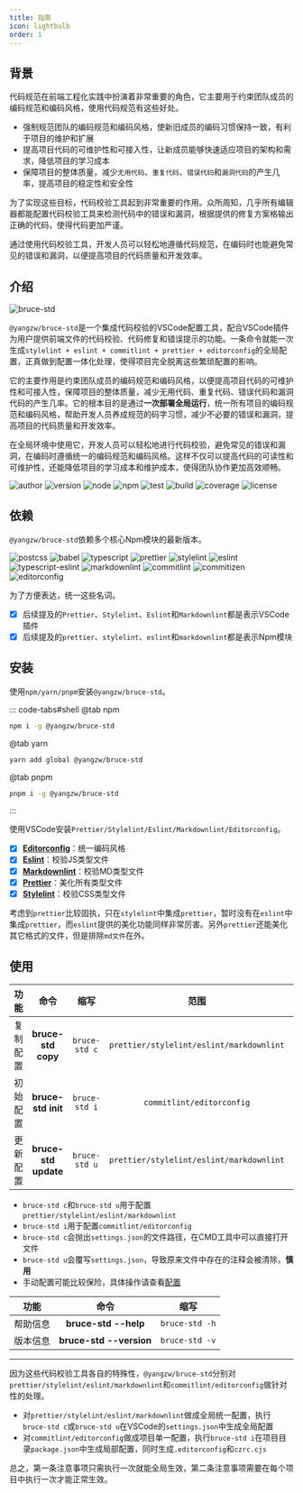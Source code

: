 ```yaml
---
title: 指南
icon: lightbulb
order: 1
---
```


## 背景

代码规范在前端工程化实践中扮演着非常重要的角色，它主要用于约束团队成员的编码规范和编码风格，使用代码规范有这些好处。

- 强制规范团队的编码规范和编码风格，使新旧成员的编码习惯保持一致，有利于项目的维护和扩展
- 提高项目代码的可维护性和可接入性，让新成员能够快速适应项目的架构和需求，降低项目的学习成本
- 保障项目的整体质量，减少`无用代码`、`重复代码`、`错误代码`和`漏洞代码`的产生几率，提高项目的稳定性和安全性

为了实现这些目标，代码校验工具起到非常重要的作用。众所周知，几乎所有编辑器都能配置代码校验工具来检测代码中的错误和漏洞，根据提供的修复方案格输出正确的代码，使得代码更加严谨。

通过使用代码校验工具，开发人员可以轻松地遵循代码规范，在编码时也能避免常见的错误和漏洞，以便提高项目的代码质量和开发效率。

## 介绍

![bruce-std](https://img.shields.io/badge/@yangzw/bruce--std-集成代码校验的VSCode配置工具-66f.svg)

`@yangzw/bruce-std`是一个集成代码校验的VSCode配置工具，配合VSCode插件为用户提供前端文件的代码校验、代码修复和错误提示的功能。一条命令就能一次生成`stylelint + eslint + commitlint + prettier + editorconfig`的全局配置，正真做到配置一体化处理，使得项目完全脱离这些繁琐配置的影响。

它的主要作用是约束团队成员的编码规范和编码风格，以便提高项目代码的可维护性和可接入性，保障项目的整体质量，减少无用代码、重复代码、错误代码和漏洞代码的产生几率。它的根本目的是通过**一次部署全局运行**，统一所有项目的编码规范和编码风格，帮助开发人员养成规范的码字习惯，减少不必要的错误和漏洞，提高项目的代码质量和开发效率。

在全局环境中使用它，开发人员可以轻松地进行代码校验，避免常见的错误和漏洞，在编码时遵循统一的编码规范和编码风格。这样不仅可以提高代码的可读性和可维护性，还能降低项目的学习成本和维护成本，使得团队协作更加高效顺畅。

![author](https://img.shields.io/badge/author-JowayYoung-f66.svg)
![version](https://img.shields.io/badge/version-1.2.6-f66.svg)
![node](https://img.shields.io/badge/node-%3E%3D18.18.0-3c9.svg)
![npm](https://img.shields.io/badge/npm-%3E%3D9.8.1-3c9.svg)
![test](https://img.shields.io/badge/test-passing-f90.svg)
![build](https://img.shields.io/badge/build-passing-f90.svg)
![coverage](https://img.shields.io/badge/coverage-mostly-09f.svg)
![license](https://img.shields.io/badge/license-MIT-09f.svg)

## 依赖

`@yangzw/bruce-std`依赖多个核心Npm模块的最新版本。

![postcss](https://img.shields.io/npm/v/postcss?label=postcss&color=3c9)
![babel](https://img.shields.io/npm/v/%40babel%2Fcore?label=babel&color=3c9)
![typescript](https://img.shields.io/npm/v/typescript?label=typescript&color=3c9)
![prettier](https://img.shields.io/npm/v/prettier?label=prettier&color=3c9)
![stylelint](https://img.shields.io/npm/v/stylelint?label=stylelint&color=3c9)
![eslint](https://img.shields.io/npm/v/eslint?label=eslint&color=3c9)
![typescript-eslint](https://img.shields.io/npm/v/%40typescript-eslint%2Fparser?label=typescript-eslint&color=3c9)
![markdownlint](https://img.shields.io/npm/v/markdownlint?label=markdownlint&color=3c9)
![commitlint](https://img.shields.io/npm/v/commitlint?label=commitlint&color=3c9)
![commitizen](https://img.shields.io/npm/v/commitizen?label=commitizen&color=3c9)
![editorconfig](https://img.shields.io/npm/v/editorconfig?label=editorconfig&color=3c9)

为了方便表达，统一这些名词。

- [x] 后续提及的`Prettier`、`Stylelint`、`Eslint`和`Markdownlint`都是表示VSCode插件
- [x] 后续提及的`prettier`、`stylelint`、`eslint`和`markdownlint`都是表示Npm模块

## 安装

使用`npm/yarn/pnpm`安装`@yangzw/bruce-std`。

::: code-tabs#shell
@tab npm

```sh
npm i -g @yangzw/bruce-std
```

@tab yarn

```sh
yarn add global @yangzw/bruce-std
```

@tab pnpm

```sh
pnpm i -g @yangzw/bruce-std
```

:::

使用VSCode安装`Prettier/Stylelint/Eslint/Markdownlint/Editorconfig`。

- [x] **[Editorconfig](https://marketplace.visualstudio.com/items?itemName=EditorConfig.EditorConfig)**：统一编码风格
- [x] **[Eslint](https://marketplace.visualstudio.com/items?itemName=dbaeumer.vscode-eslint)**：校验JS类型文件
- [x] **[Markdownlint](https://marketplace.visualstudio.com/items?itemName=DavidAnson.vscode-markdownlint)**：校验MD类型文件
- [x] **[Prettier](https://marketplace.visualstudio.com/items?itemName=esbenp.prettier-vscode)**：美化所有类型文件
- [x] **[Stylelint](https://marketplace.visualstudio.com/items?itemName=stylelint.vscode-stylelint)**：校验CSS类型文件

考虑到`prettier`比较固执，只在`stylelint`中集成`prettier`，暂时没有在`eslint`中集成`prettier`，而`eslint`提供的美化功能同样非常厉害。另外`prettier`还能美化其它格式的文件，但是排除`md文件`在外。

## 使用

功能|命令|缩写|范围|使用|描述
:-:|:-:|:-:|:-:|:-:|-
复制配置|**bruce-std copy**|`bruce-std c`|`prettier/stylelint/eslint/markdownlint`|全局|打开`settings.json`粘贴配置
初始配置|**bruce-std init**|`bruce-std i`|`commitlint/editorconfig`|局部|自动将配置写入`package.json`
更新配置|**bruce-std update**|`bruce-std u`|`prettier/stylelint/eslint/markdownlint`|全局|自动将配置写入`settings.json`

- `bruce-std c`和`bruce-std u`用于配置`prettier/stylelint/eslint/markdownlint`
- `bruce-std i`用于配置`commitlint/editorconfig`
- `bruce-std c`会抛出`settings.json`的文件路径，在CMD工具中可以直接打开文件
- `bruce-std u`会覆写`settings.json`，导致原来文件中存在的注释会被清除，**慎用**
- 手动配置可能比较保险，具体操作请查看[配置](/std/config.md)

功能|命令|缩写
:-:|:-:|:-:
帮助信息|**bruce-std --help**|`bruce-std -h`
版本信息|**bruce-std --version**|`bruce-std -v`

---

因为这些代码校验工具各自的特殊性，`@yangzw/bruce-std`分别对`prettier/stylelint/eslint/markdownlint`和`commitlint/editorconfig`做针对性的处理。

- 对`prettier/stylelint/eslint/markdownlint`做成全局统一配置，执行`bruce-std c`或`bruce-std u`在VSCode的`settings.json`中生成全局配置
- 对`commitlint/editorconfig`做成项目单一配置，执行`bruce-std i`在项目目录`package.json`中生成局部配置，同时生成`.editorconfig`和`czrc.cjs`

总之，第一条注意事项只需执行一次就能全局生效，第二条注意事项需要在每个项目中执行一次才能正常生效。